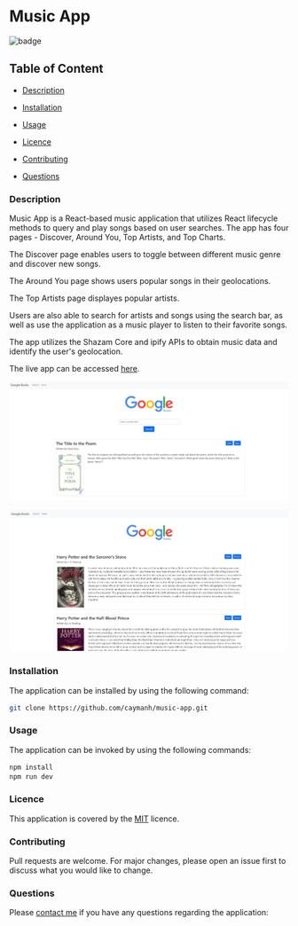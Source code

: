# Music App

![badge](https://img.shields.io/badge/license-MIT-brightgreen)

## Table of Content

  - [Description](#description)

  - [Installation](#installation)

  - [Usage](#usage)

  - [Licence](#licence)

  - [Contributing](#contributing)

  - [Questions](#questions)

 ### Description

 Music App is a React-based music application that utilizes React lifecycle methods to query and play songs based on user searches. The app has four pages - Discover, Around You, Top Artists, and Top Charts.

 The Discover page enables users to toggle between different music genre and discover new songs.
 
 The Around You page shows users popular songs in their geolocations.
 
 The Top Artists page displayes popular artists.

 Users are also able to search for artists and songs using the search bar, as well as use the application as a music player to listen to their favorite songs.

 The app utilizes the Shazam Core and ipify APIs to obtain music data and identify the user's geolocation.

 The live app can be accessed [here](https://lyriks-musically-app.netlify.app/).

 <p align="center">
    <img alt="Screenshot of Music App 1" src="https://github.com/caymanh/google-book-search/blob/main/client/public/img/google-book-search-01.JPG">
</p>
 <p align="center">
    <img alt="Screenshot of Music App 2" src="https://github.com/caymanh/google-book-search/blob/main/client/public/img/google-book-search-03.JPG">
</p>
 

### Installation

The application can be installed by using the following command: 

```bash
git clone https://github.com/caymanh/music-app.git
```

### Usage

The application can be invoked by using the following commands: 

```bash
npm install
npm run dev
```

### Licence

This application is covered by the [MIT](https://choosealicense.com/licenses/mit/) licence.

### Contributing

Pull requests are welcome. For major changes, please open an issue first to discuss what you would like to change.

### Questions

Please [contact me](https://github.com/caymanh) if you have any questions regarding the application: